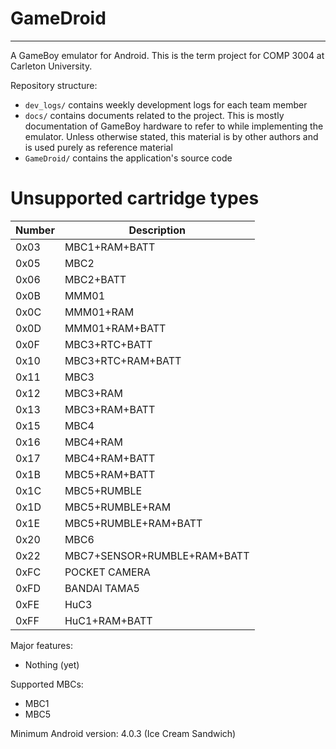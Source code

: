 # GameDroid
---

A GameBoy emulator for Android. This is the term project for COMP 3004 at Carleton University.

Repository structure:
* `dev_logs/` contains weekly development logs for each team member
* `docs/` contains documents related to the project. This is mostly documentation of GameBoy hardware to refer to while implementing the emulator. Unless otherwise stated, this material is by other authors and is used purely as reference material
* `GameDroid/` contains the application's source code

# Unsupported cartridge types

| Number | Description                 |
|--------|-----------------------------|
| 0x03   | MBC1+RAM+BATT               |
| 0x05   | MBC2                        |
| 0x06   | MBC2+BATT                   |
| 0x0B   | MMM01                       |
| 0x0C   | MMM01+RAM                   |
| 0x0D   | MMM01+RAM+BATT              |
| 0x0F   | MBC3+RTC+BATT               |
| 0x10   | MBC3+RTC+RAM+BATT           |
| 0x11   | MBC3                        |
| 0x12   | MBC3+RAM                    |
| 0x13   | MBC3+RAM+BATT               |
| 0x15   | MBC4                        |
| 0x16   | MBC4+RAM                    |
| 0x17   | MBC4+RAM+BATT               |
| 0x1B   | MBC5+RAM+BATT               |
| 0x1C   | MBC5+RUMBLE                 |
| 0x1D   | MBC5+RUMBLE+RAM             |
| 0x1E   | MBC5+RUMBLE+RAM+BATT        |
| 0x20   | MBC6                        |
| 0x22   | MBC7+SENSOR+RUMBLE+RAM+BATT |
| 0xFC   | POCKET CAMERA               |
| 0xFD   | BANDAI TAMA5                |
| 0xFE   | HuC3                        |
| 0xFF   | HuC1+RAM+BATT               |

Major features:
* Nothing (yet)

Supported MBCs:
* MBC1
* MBC5

Minimum Android version: 4.0.3 (Ice Cream Sandwich)
